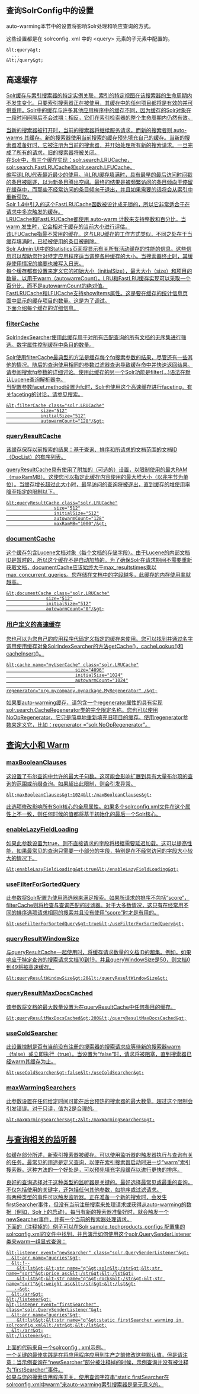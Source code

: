 ## 查询SolrConfig中的设置 
auto-warming本节中的设置将影响Solr处理和响应查询的方式。  
  
这些设置都是在 solrconfig. xml 中的 &lt;query&gt; 元素的子元素中配置的。  
```
&lt;query&gt;
  ...
&lt;/query&gt;
```
## 高速缓存<a href="http://lucene.apache.org/solr/guide/7_0/query-settings-in-solrconfig.html#caches"/>
Solr缓存与索引搜索器的特定实例关联，索引的特定视图在该搜索器的生命周期内不发生变化。只要索引搜索器正在被使用，其缓存中的任何项目都将是有效的并可供重用。Solr中的缓存与许多其他应用程序中的缓存不同，因为缓存的Solr对象在一段时间间隔后不会过期；相反，它们在索引检索器的整个生命周期内仍然有效。  
  
当新的搜索器被打开时，当前的搜索器将继续服务请求，而新的搜索者则 auto-warms 其缓存。新的搜索器使用当前搜索的缓存预先填充自己的缓存。当新的搜索器准备好时，它被注册为当前的搜索器，并开始处理所有新的搜索请求。一旦完成了所有的请求，旧的搜索器将被关闭。  
在Solr中，有三个缓存实现：solr.search.LRUCache，solr.search.FastLRUCache和solr.search.LFUCache。  
缩写词LRU代表最近最少的使用。当LRU缓存填满时，具有最早的最后访问时间戳的条目被驱逐，以为新条目腾出空间。最终的结果是被频繁访问的条目倾向于停留在缓存中，而那些不经常访问的条目倾向于退出，并且如果需要的话将会从索引中重新获取。  
Solr 1.4中引入的这个FastLRUCache函数被设计成无锁的，所以它非常适合于在请求中多次触发的缓存。  
LRUCache和FastLRUCache都使用 auto-warm 计数来支持整数和百分比，当 warm 发生时，它会相对于缓存的当前大小进行评估。  
该LFUCache指最不常用的缓存。这与LRU缓存的工作方式类似，不同之处在于当缓存填满时，已经被使用的条目被删除。  
Solr Admin UI中的Statistics页面将显示有关所有活动缓存的性能的信息。这些信息可以帮助您针对特定应用程序适当调整各种缓存的大小。当搜索器终止时，其缓存使用情况的摘要也被写入日志。  
每个缓存都有设置来定义它的初始大小（initialSize），最大大小（size）和项目的数量，以用于warm（autowarmCount）。LRU和FastLRU缓存实现可以采取一个百分比，而不是autowarmCount的绝对值。  
FastLRUCache和LFUCache支持showItems属性。这是要在缓存的统计信息页面中显示的缓存项目的数量。这是为了调试。  
下面介绍每个缓存的详细信息。  
### filterCache<a href="http://lucene.apache.org/solr/guide/7_0/query-settings-in-solrconfig.html#filtercache"/>
SolrIndexSearcher使用此缓存用于对所有匹配查询的所有文档的无序集进行筛选。数字属性控制缓存中条目的数量。  
  
Solr使用filterCache最典型的方法是缓存每个fq搜索参数的结果，尽管还有一些其他的情况。随后的查询使用相同的参数过滤器查询导致缓存命中并快速返回结果。请参阅搜索fq参数的详细讨论。使用此缓存的另一个Solr功能是filter(…​)语法在默认Lucene查询解析器中。  
当配置参数facet.method设置为fc时，Solr也使用这个高速缓存进行faceting。有关faceting的讨论，请参见搜索。  
```
&lt;filterCache class="solr.LRUCache"
             size="512"
             initialSize="512"
             autowarmCount="128"/&gt;
```
### queryResultCache<a href="http://lucene.apache.org/solr/guide/7_0/query-settings-in-solrconfig.html#queryresultcache"/>
该缓存保存以前搜索的结果：基于查询、排序和所请求的文档范围的文档ID（DocList）的有序列表。  
  
queryResultCache具有使用了附加的（可选的）设置，以限制使用的最大RAM（maxRamMB）。这使您可以指定此缓存内容使用的最大堆大小（以兆字节为单位）。当缓存增长超过此大小时，最早访问的查询将被逐出，直到缓存的堆使用率降至指定的限制以下。  
```
&lt;queryResultCache class="solr.LRUCache"
                  size="512"
                  initialSize="512"
                  autowarmCount="128"
                  maxRamMB="1000"/&gt;
```
### documentCache<a href="http://lucene.apache.org/solr/guide/7_0/query-settings-in-solrconfig.html#documentcache"/>
这个缓存包含Lucene文档对象（每个文档的存储字段）。由于Lucene的内部文档ID是暂时的，所以这个缓存不是自动加热的。为了确保Solr在请求期间不需要重新获取文档，documentCache应该始终大于max_resultstimes乘以max_concurrent_queries。您存储在文档中的字段越多，此缓存的内存使用率就越高。  
```
&lt;documentCache class="solr.LRUCache"
               size="512"
               initialSize="512"
               autowarmCount="0"/&gt;
```
### 用户定义的高速缓存<a href="http://lucene.apache.org/solr/guide/7_0/query-settings-in-solrconfig.html#user-defined-caches"/>
您也可以为您自己的应用程序代码定义指定的缓存来使用。您可以找到并通过名字调用使用缓存对象SolrIndexSearcher的方法getCache()，cacheLookup()和cacheInsert()。  
```
&lt;cache name="myUserCache" class="solr.LRUCache"
                          size="4096"
                          initialSize="1024"
                          autowarmCount="1024"
                          regenerator="org.mycompany.mypackage.MyRegenerator" /&gt;
```
如果要auto-warming缓存，请包含一个regenerator属性的具有实现solr.search.CacheRegenerator类的完全限定名称。您也可以使用NoOpRegenerator，它只是简单地重新填充旧项目的缓存。使用regenerator参数来定义它，比如：regenerator =“solr.NoOpRegenerator”。  
  
## 查询大小和 Warm<a href="http://lucene.apache.org/solr/guide/7_0/query-settings-in-solrconfig.html#query-sizing-and-warming"/>

### maxBooleanClauses<a href="http://lucene.apache.org/solr/guide/7_0/query-settings-in-solrconfig.html#maxbooleanclauses"/>
这设置了布尔查询中允许的最大子句数。这可能会影响扩展到具有大量布尔项的查询的范围或前缀查询。如果超出此限制，则会引发异常。  
  
```
&lt;maxBooleanClauses&gt;1024&lt;/maxBooleanClauses&gt;
```
此选项修改影响所有Solr核心的全局属性。如果多个solrconfig.xml文件在这个属性上不一致，则任何时候的值都将基于初始化的最后一个Solr核心。  
### enableLazyFieldLoading<a href="http://lucene.apache.org/solr/guide/7_0/query-settings-in-solrconfig.html#enablelazyfieldloading"/>
如果此参数设置为true，则不直接请求的字段将根据需要延迟加载。这可以提高性能，如果最常见的查询只需要一小部分的字段，特别是在不经常访问的字段大小较大的情况下。  
  
```
&lt;enableLazyFieldLoading&gt;true&lt;/enableLazyFieldLoading&gt;
```
### useFilterForSortedQuery<a href="http://lucene.apache.org/solr/guide/7_0/query-settings-in-solrconfig.html#usefilterforsortedquery"/>
此参数将Solr配置为使用筛选器来满足搜索。如果所请求的排序不包括“score”，filterCache则将检查与查询匹配的过滤器。对于大多数情况，这只有在经常用不同的排序选项请求相同的搜索并且没有使用“score”时才是有用的。  
```
&lt;useFilterForSortedQuery&gt;true&lt;/useFilterForSortedQuery&gt;
```
### queryResultWindowSize<a href="http://lucene.apache.org/solr/guide/7_0/query-settings-in-solrconfig.html#queryresultwindowsize"/>
与queryResultCache一起使用时，将缓存请求数量的文档ID的超集。例如，如果响应于特定查询的搜索请求文档10到19，并且queryWindowSize是50，则文档0到49将被高速缓存。  
```
&lt;queryResultWindowSize&gt;20&lt;/queryResultWindowSize&gt;
```
### queryResultMaxDocsCached<a href="http://lucene.apache.org/solr/guide/7_0/query-settings-in-solrconfig.html#queryresultmaxdocscached"/>
该参数将文档的最大数量设置为在queryResultCache中任何条目的缓存。  
```
&lt;queryResultMaxDocsCached&gt;200&lt;/queryResultMaxDocsCached&gt;
```
### useColdSearcher<a href="http://lucene.apache.org/solr/guide/7_0/query-settings-in-solrconfig.html#usecoldsearcher"/>
此设置控制是否有当前没有注册的搜索器的搜索请求应等待新的搜索器warm（false）或立即执行（true）。当设置为“false”时，请求将被阻塞，直到搜索器已经warm其缓存为止。  
```
&lt;useColdSearcher&gt;false&lt;/useColdSearcher&gt;
```
### maxWarmingSearchers<a href="http://lucene.apache.org/solr/guide/7_0/query-settings-in-solrconfig.html#maxwarmingsearchers"/>
此参数设置在任何给定时间可能在后台预热的搜索器的最大数量。超过这个限制会引发错误。对于只读，值为2是合理的。  
  
```
&lt;maxWarmingSearchers&gt;2&lt;/maxWarmingSearchers&gt;
```
## 与查询相关的监听器<a href="http://lucene.apache.org/solr/guide/7_0/query-settings-in-solrconfig.html#query-related-listeners"/>
如缓存部分所述，新索引搜索器被缓存。可以使用监听器的触发器执行与查询有关的任务。最常见的用途是定义查询，以便在索引搜索器启动时进一步“warm”索引搜索器。这种方法的一个好处是，可以预先填充字段缓存以进行更快的排序。  
  
良好的查询选择对于这种类型的监听器是关键的。最好选择最常见或最重的查询，不仅包括使用的关键字，还包括任何其他参数，如排序或过滤请求。  
有两种类型的事件可以触发监听器。正在准备一个新的搜索时，会发生firstSearcher事件，但没有当前注册搜索来处理请求或获得从auto-warming的数据（例如，Solr上的启动）。每当有新的搜索器准备好时，就会触发一个newSearcher事件，并有一个当前的搜索器处理请求。  
下面的（注释掉的）例子可以在Solr sample_techproducts_configs 配置集的solrconfig.xml的文件中找到，并且演示如何使用这个solr.QuerySenderListener类来warm一组显式查询：  
```
&lt;listener event="newSearcher" class="solr.QuerySenderListener"&gt;
  &lt;arr name="queries"&gt;
  &lt;!--
    &lt;lst&gt;&lt;str name="q"&gt;solr&lt;/str&gt;&lt;str name="sort"&gt;price asc&lt;/str&gt;&lt;/lst&gt;
    &lt;lst&gt;&lt;str name="q"&gt;rocks&lt;/str&gt;&lt;str name="sort"&gt;weight asc&lt;/str&gt;&lt;/lst&gt;
   --&gt;
  &lt;/arr&gt;
&lt;/listener&gt;
&lt;listener event="firstSearcher" class="solr.QuerySenderListener"&gt;
  &lt;arr name="queries"&gt;
    &lt;lst&gt;&lt;str name="q"&gt;static firstSearcher warming in solrconfig.xml&lt;/str&gt;&lt;/lst&gt;
  &lt;/arr&gt;
&lt;/listener&gt;
```
上面的代码来自一个solrconfig . xml示例。  
一个关键的最佳实践是在将应用程序应用到生产之前修改这些默认值，但是请注意：当示例查询在“newSearcher”部分被注释掉的时候，示例查询并没有被注释为“firstSearcher”事件。  
如果与您的搜索应用程序无关，使用查询字符串“static firstSearcher在solrconfig.xml中warm”来auto-warming索引搜索器是毫无意义的。  
